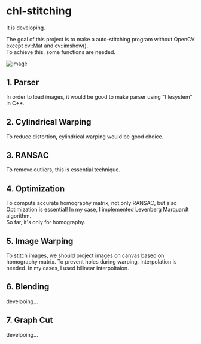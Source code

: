 # chl-stitching
It is developing.  
  
The goal of this project is to make a auto-stitching program without OpenCV except cv::Mat and cv::imshow().  
To achieve this, some functions are needed.  

![image](https://user-images.githubusercontent.com/58837749/194308667-c0ef2ee7-e378-4105-9cce-6dd0ec298761.png)

  
## 1. Parser
In order to load images, it would be good to make parser using "filesystem" in C++.  
## 2. Cylindrical Warping
To reduce distortion, cylindrical warping would be good choice.
## 3. RANSAC
To remove outliers, this is essential technique.
## 4. Optimization
To compute accurate homography matrix, not only RANSAC, but also Optimization is essential! In my case, I implemented Levenberg Marquardt algorithm.  
So far, it's only for homography.
## 5. Image Warping
To stitch images, we should project images on canvas based on homography matrix. To prevent holes during warping, interpolation is needed. In my cases, I used bilinear interpoltaion.
## 6. Blending
develpoing...
## 7. Graph Cut
develpoing...
